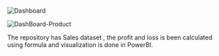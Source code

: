 
![Dashboard](https://github.com/user-attachments/assets/6226db42-2080-42c1-b212-1b5892b64cbe)


![DashBoard-Product](https://github.com/user-attachments/assets/ae095869-4cc5-41e8-9a8c-ea9b295f8abd)


The repository has Sales dataset , the profit and loss is been calculated using formula and visualization is done in PowerBI.
